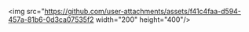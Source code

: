 <img src="https://github.com/user-attachments/assets/f41c4faa-d594-457a-81b6-0d3ca07535f2 width="200" height="400"/>
